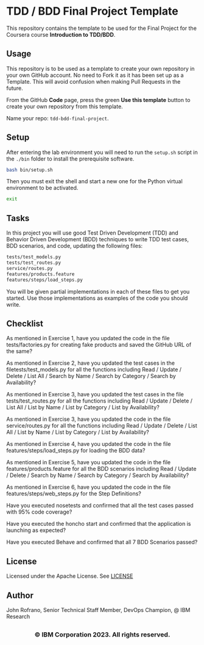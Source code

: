 # TDD / BDD Final Project Template

This repository contains the template to be used for the Final Project for the Coursera course **Introduction to TDD/BDD**.

## Usage

This repository is to be used as a template to create your own repository in your own GitHub account. No need to Fork it as it has been set up as a Template. This will avoid confusion when making Pull Requests in the future.

From the GitHub **Code** page, press the green **Use this template** button to create your own repository from this template. 

Name your repo: `tdd-bdd-final-project`.

## Setup

After entering the lab environment you will need to run the `setup.sh` script in the `./bin` folder to install the prerequisite software.

```bash
bash bin/setup.sh
```

Then you must exit the shell and start a new one for the Python virtual environment to be activated.

```bash
exit
```

## Tasks

In this project you will use good Test Driven Development (TDD) and Behavior Driven Development (BDD) techniques to write TDD test cases, BDD scenarios, and code, updating the following files:

```bash
tests/test_models.py
tests/test_routes.py
service/routes.py
features/products.feature
features/steps/load_steps.py
```

You will be given partial implementations in each of these files to get you started. Use those implementations as examples of the code you should write.

## Checklist
As mentioned in Exercise 1, have you updated the code in the file tests/factories.py for creating fake products and saved the GitHub URL of the same?

As mentioned in Exercise 2, have you updated the test cases in the filetests/test_models.py for all the functions including Read / Update / Delete / List All / Search by Name / Search by Category / Search by Availability?

As mentioned in Exercise 3, have you updated the test cases in the file tests/test_routes.py for all the functions including Read / Update / Delete / List All / List by Name / List by Category / List by Availability?

As mentioned in Exercise 3, have you updated the code in the file service/routes.py for all the functions including Read / Update / Delete / List All / List by Name / List by Category / List by Availability?

As mentioned in Exercise 4, have you updated the code in the file features/steps/load_steps.py for loading the BDD data?

As mentioned in Exercise 5, have you updated the code in the file features/products.feature for all the BDD scenarios including Read / Update / Delete / Search by Name / Search by Category / Search by Availability?

As mentioned in Exercise 6, have you updated the code in the file features/steps/web_steps.py for the Step Definitions?

Have you executed nosetests and confirmed that all the test cases passed with 95% code coverage?

Have you executed the honcho start and confirmed that the application is launching as expected?

Have you executed Behave and confirmed that all 7 BDD Scenarios passed?

## License

Licensed under the Apache License. See [LICENSE](/LICENSE)

## Author

John Rofrano, Senior Technical Staff Member, DevOps Champion, @ IBM Research

## <h3 align="center"> © IBM Corporation 2023. All rights reserved. <h3/>
